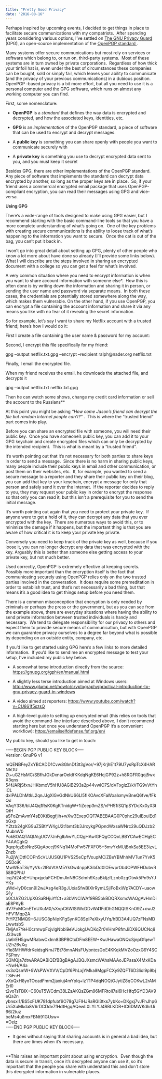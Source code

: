 ```yaml
---
title: "Pretty Good Privacy"
date: "2016-08-16"
---
```


<div class="content">
<p>Perhaps inspired by upcoming events, I decided to get things in place to
facilitate secure communications with my compatriots.  After spending years
considering various options, I’ve settled on <a href="https://gnupg.org/" target="_blank"> The GNU Privacy Guard
</a> (GPG), an open-source implementation of the <a href="http://www.ietf.org/rfc/rfc4880.txt" target="_blank"> OpenPGP
standard </a> .</p>
<p>Many systems offer secure communications but most rely on services or software
which belong to, or run on, third-party systems.  Most of these systems are in
turn owned by private corporations.  Regardless of how thick your tinfoil hat
is, even under the best of circumstances these companies can be bought, sold
or simply fail, which leaves your ability to communicate (and the privacy of
your previous communications) in a dubious position.  OpenPGP -based privacy
is a bit more effort, but all you need to use it is a personal computer and
the GPG software, which runs on almost any working computer you can find.</p>
<p>First, some nomenclature:</p>
<ul>
<li><p><strong>OpenPGP</strong> is a <em>standard</em> that defines the way data is encrypted and decrypted, and how the associated keys, identities, etc.</p></li>
<li><p><strong>GPG</strong> is an <em>implementation</em> of the OpenPGP standard, a piece of software that can be used to encrypt and decrypt messages.</p></li>
<li><p>A <strong>public key</strong> is something you can share openly with people you want to communicate securely with</p></li>
<li><p>A <strong>private key</strong> is something you use to decrypt encrypted data sent to you, and you must keep it secret</p></li>
</ul>
<p>Besides GPG, there are other implementations of the OpenPGP standard.  Any
piece of software that implements the standard can decrypt data encrypted by
another, so long as the proper keys are in place.  So, if your friend uses a
commercial encrypted email package that uses OpenPGP-compliant encryption, you
can read their messages using GPG and vice-versa.</p>
<p><strong>Using GPG</strong></p>
<p>There’s a wide-range of tools designed to make using GPG easier, but I
recommend starting with the basic command-line tools so that you have a more
complete understanding of what’s going on.  One of the key problems with
creating secure communications is the ability to loose track of what’s
happening to the information you want to secure.  Once the cat is out of the
bag, you can’t put it back in.</p>
<p>I won’t go into great detail about setting up GPG, plenty of other people who
know a lot more about have done so already (I’ll provide some links below).
What I will describe are the steps involved in sharing an encrypted document
with a college so you can get a feel for what’s involved.</p>
<p>A very common situation where you need to encrypt information is when you want
to share account information with someone else*.  How this is often done is by
writing down the information and sharing it in person, or sending the user
name and password via separate means.  In both these cases, the credentials
are potentially stored somewhere along the way, which makes them vulnerable.
On the other hand, if you use OpenPGP, you can encrypt a file containing the
account information and share it via any means you like with no fear of it
revealing the secret information.</p>
<p>So for example, let’s say I want to share my Netflix account with a trusted
friend; here’s how I would do it:</p>
<p>First I create a file containing the user name  &amp; password for my account:</p>
<p>Second, I encrypt this file specifically for my friend:</p>
<p>gpg –output netflix.txt.gpg –encrypt –recipient ralph@nader.org netflix.txt</p>
<p>Finally, I email the encrypted file.</p>
<p>When my friend receives the email, he downloads the attached file, and
decrypts it</p>
<p>gpg –output netflix.txt netflix.txt.gpg</p>
<p>Then he can watch some shows, change my credit card information or sell the
account to the Russians**</p>
<p>At this point you might be asking <em>“How come Jason’s friend can decrypt the
file but random Internet people can’t?”</em> .  This is where the “trusted friend”
part comes into play.</p>
<p>Before you can share an encrypted file with someone, you will need their
public key.  Once you have someone’s public key, you can add it to your GPG
keychain and create encrypted files which can only be decrypted by the
intended recipient.  This is what is meant by a “trusted friend”.</p>
<p>It’s worth pointing out that it’s not necessary for both parties to share keys
in order to send a message.  Since there is no harm in sharing public keys,
many people include their public keys in email and other communication, or
post them on their websites, etc.  If, for example, you wanted to send a
secure message to a reporter and they share their public key on their blog,
you can add that key to your keychain, encrypt a message for only that person
and safely send it over the Internet.  If the reporter decides to reply to
you, they may request your public key in order to encrypt the response so that
only you can read it, but this isn’t a prerequisite for you to send the
initial message.</p>
<p>It’s worth pointing out again that you need to protect your private key.  If
anyone were to get a hold of it, they can decrypt any data that you ever
encrypted with the key.  There are numerous ways to avoid this, or to minimize
the damage if it happens, but the important thing is that you are aware of how
critical it is to keep your private key private.</p>
<p>Conversely you need to keep track of the private key as well, because if you
loose it, you can no longer decrypt any data that was encrypted with the key.
Arguably this is better than someone else getting access to your private key,
but not much better.</p>
<p>Used correctly, OpenPGP is extremely effective at keeping secrets.  Possibly
more important than the encryption itself is the fact that communicating
securely using OpenPGP relies only on the two trusted parties involved in the
conversation.  It does require some premeditation in order to establish trust,
and that’s not necessarily a bad thing, but that means it’s a good idea to get
things setup before you need them.</p>
<p>There is a common misconception that encryption is only needed by criminals or
perhaps the press or the government, but as you can see from the example
above, there are everyday situations where having the ability to send private
information between trusted individuals is handy and necessary.  We tend to
delegate responsibility for our privacy to others and expect them to provide
secure means of communication, but with OpenPGP we can guarantee privacy
ourselves to a degree far beyond what is possible by depending on an outside
entity, company, etc.</p>
<p>If you’d like to get started using GPG here’s a few links to more detailed
information.  If you’d like to send me an encrypted message to test your
setup, I’ve included my public key below.</p>
<ul>
<li><p>A somewhat terse introduction directly from the source: <a href="https://gnupg.org/gph/en/manual.html" target="_blank"> https://gnupg.org/gph/en/manual.html </a></p></li>
<li><p>A slightly less terse introduction aimed at Windows users: <a href="http://www.glump.net/howto/cryptography/practical-introduction-to-gnu-privacy-guard-in-windows" target="_blank"> http://www.glump.net/howto/cryptography/practical-introduction-to-gnu-privacy-guard-in-windows </a></p></li>
<li><p>A video aimed at reporters: <a href="https://www.youtube.com/watch?v=CU861f5szsQ" target="_blank"> https://www.youtube.com/watch?v=CU861f5szsQ </a></p></li>
<li><p>A high-level guide to setting up encrypted email (this relies on tools that avoid the command-line interface described above, I don’t recommend starting here but once you understand OpenPGP it’s a convenient workflow): <a href="https://emailselfdefense.fsf.org/en/" target="_blank"> https://emailselfdefense.fsf.org/en/ </a></p></li>
</ul>
<p>My public key, should you like to get in touch:</p>
<p>-—-BEGIN PGP PUBLIC KEY BLOCK—–<br/>
Version: GnuPG v1</p>
<p>mQENBFeyZxYBCADD1Cvw8GlmDf3t3gVor/+97jKrjhE1t79U7ysRpTcX4HARN5DU<br/>
Zt+uGZHsMC/SBfhJGkDxnarOeIdfKKdqNgKE6HcjGP92z+h8RGFR0qoj5wxX3qns<br/>
54fJARjSfxnJHKbmoV5hHU8AGiB293a2p44vwlO7S/dVFxglzZ/kVTG9vVtYhlCL<br/>
dxIPALDhMtkL2qnJJgXlGvGdNkU66LI5flKOAvcXFaWxalxmyvBneQ6fve/fFkQd<br/>
VAqY336/bIJ4Qq1RsK0KgKTnidgW+1iZeep3mZS/vPH51iSQ1pSYDcXx0yX3tQtH<br/>
aSFoZmAvmY4sE0KtBqgfjih+wXw3ExepOQT7ABEBAAG0P0phc29uIEouIEd1bGxp<br/>
Y2tzb24gKG9uZSBtYW4gU2t1bmt3b3JrcykgPGpndWxsaWNrc29uQDJzb2MubmV0<br/>
PokBOAQTAQIAIgUCV7JnFgIbAwYLCQgHAwIGFQgCCQoLBBYCAwECHgECF4AACgkQ<br/>
9qxpfgzEoNrzSQgAoccj9KNq1i4MoPw57FXFO5+5mvYxMUjBnkSa5EE3izvLZnzb<br/>
Pu2jWjDtflCOPh5cVUJUSQU1PVS25eCpfVoupMCiZBeYBMhhMVTun7YvK5Q5DoiK<br/>
MwWEaTSi/YyVk+2lRdVtAM5YkGw4nppK3ibDd0lOEwprOb4OPWFHDubvR588QPhU<br/>
lcg7d24oE+UhpxjydaFCHDmJlnN8CSdmh9XzaBkljzfLznb0zgOtwk5Pn9sYJYKs<br/>
uWd+lyD0csn9I2wJAsg4eR3gJUxiaSfwBIXlrRymLSjIFoBxiWp7ACDY+uaowG1y<br/>
b0CUrZG2UpXGSaRHjuYfCt+a3bVNCiWAf9RB5bkBDQRXsmcWAQgAvHmDiaE8PKyB<br/>
dV7FxMCmETnUXuM0/sXvpC6WIStWcDDvW41FdDhGNQQtSKnO9Z+owJ2HFV1Mqp2A<br/>
PtYPZNMQ9+6JUSC8pNipKFgSynKC8SplPeXIxyUYq/hBD3A4UQ7zFNsMDLwwtsbS<br/>
FMjAn7YeH0crmwpFxjvIgNbbi9eVUokgUvDKqZr0VHmP8fmJiDX8QUCNq8J23wz8<br/>
Ua6rEH5gwMRabwCxInn83BPBCtxDFm8EEW+KwJHawaONQcSjnpGfqewTUZhZ6sXq<br/>
rfie8MHWfdrKeidsgNmJ7Bt78mnANsFUybntcsGoE4KKqkMVZoOzxG9Y4SCPSPmv<br/>
G3MQja7dtwARAQABiQEfBBgBAgAJBQJXsmcWAhsMAAoJEPasaX4MxKDa+NwH/A4a<br/>
xv3cQsmW+9WsPWVXVV/CpDf6PhLxjYMka9MgpFCXy9ZQFT6D3liol9p9bjT3iFnH<br/>
vXoQxH8yoTOcadFmm2jaxiuj4mYplq+Iz1TP4dqNOQtOJytiZ8qCOKwL2rAMErl0<br/>
t2voTsTBIX+C60uT5WCdm38LZsAKQsZGm96MFRtolI7al6HcHfq5GYD3AV9eQa2n<br/>
ybnsxi1/BS5cFUK781dpfubf9O78g7JFlHJRaRGl3tks7ybKo+DKgxj7vJFhJhp6<br/>
Ur5XuMkda8V6rDCDdv7fHdtHgqAQewL0LYLYJ4RBLKDB+IC6DMWKdhrUi66/2tuz<br/>
beMs4u8mxFBNt91GUsw=<br/>
=Oeiz<br/>
-—-END PGP PUBLIC KEY BLOCK—–</p>
<ul>
<li>It goes without saying that sharing accounts is in general a bad idea, but there are times when it’s necessary.<br/>
<br/></li>
</ul>
<p>**This raises an important point about using encryption.  Even though the data
is secure in transit, once it’s decrypted anyone can use it, so it’s important
that the people you share with understand this and don’t store this decrypted
information in vulnerable places.</p>
</div>
